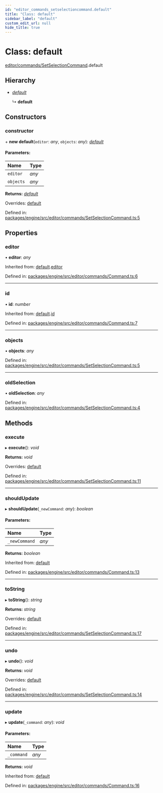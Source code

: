 ```yaml
---
id: "editor_commands_setselectioncommand.default"
title: "Class: default"
sidebar_label: "default"
custom_edit_url: null
hide_title: true
---
```


# Class: default

[editor/commands/SetSelectionCommand](../modules/editor_commands_setselectioncommand.md).default

## Hierarchy

* [*default*](editor_commands_command.default.md)

  ↳ **default**

## Constructors

### constructor

\+ **new default**(`editor`: *any*, `objects`: *any*): [*default*](editor_commands_setselectioncommand.default.md)

#### Parameters:

Name | Type |
:------ | :------ |
`editor` | *any* |
`objects` | *any* |

**Returns:** [*default*](editor_commands_setselectioncommand.default.md)

Overrides: [default](editor_commands_command.default.md)

Defined in: [packages/engine/src/editor/commands/SetSelectionCommand.ts:5](https://github.com/xr3ngine/xr3ngine/blob/716a06460/packages/engine/src/editor/commands/SetSelectionCommand.ts#L5)

## Properties

### editor

• **editor**: *any*

Inherited from: [default](editor_commands_command.default.md).[editor](editor_commands_command.default.md#editor)

Defined in: [packages/engine/src/editor/commands/Command.ts:6](https://github.com/xr3ngine/xr3ngine/blob/716a06460/packages/engine/src/editor/commands/Command.ts#L6)

___

### id

• **id**: *number*

Inherited from: [default](editor_commands_command.default.md).[id](editor_commands_command.default.md#id)

Defined in: [packages/engine/src/editor/commands/Command.ts:7](https://github.com/xr3ngine/xr3ngine/blob/716a06460/packages/engine/src/editor/commands/Command.ts#L7)

___

### objects

• **objects**: *any*

Defined in: [packages/engine/src/editor/commands/SetSelectionCommand.ts:5](https://github.com/xr3ngine/xr3ngine/blob/716a06460/packages/engine/src/editor/commands/SetSelectionCommand.ts#L5)

___

### oldSelection

• **oldSelection**: *any*

Defined in: [packages/engine/src/editor/commands/SetSelectionCommand.ts:4](https://github.com/xr3ngine/xr3ngine/blob/716a06460/packages/engine/src/editor/commands/SetSelectionCommand.ts#L4)

## Methods

### execute

▸ **execute**(): *void*

**Returns:** *void*

Overrides: [default](editor_commands_command.default.md)

Defined in: [packages/engine/src/editor/commands/SetSelectionCommand.ts:11](https://github.com/xr3ngine/xr3ngine/blob/716a06460/packages/engine/src/editor/commands/SetSelectionCommand.ts#L11)

___

### shouldUpdate

▸ **shouldUpdate**(`_newCommand`: *any*): *boolean*

#### Parameters:

Name | Type |
:------ | :------ |
`_newCommand` | *any* |

**Returns:** *boolean*

Inherited from: [default](editor_commands_command.default.md)

Defined in: [packages/engine/src/editor/commands/Command.ts:13](https://github.com/xr3ngine/xr3ngine/blob/716a06460/packages/engine/src/editor/commands/Command.ts#L13)

___

### toString

▸ **toString**(): *string*

**Returns:** *string*

Overrides: [default](editor_commands_command.default.md)

Defined in: [packages/engine/src/editor/commands/SetSelectionCommand.ts:17](https://github.com/xr3ngine/xr3ngine/blob/716a06460/packages/engine/src/editor/commands/SetSelectionCommand.ts#L17)

___

### undo

▸ **undo**(): *void*

**Returns:** *void*

Overrides: [default](editor_commands_command.default.md)

Defined in: [packages/engine/src/editor/commands/SetSelectionCommand.ts:14](https://github.com/xr3ngine/xr3ngine/blob/716a06460/packages/engine/src/editor/commands/SetSelectionCommand.ts#L14)

___

### update

▸ **update**(`_command`: *any*): *void*

#### Parameters:

Name | Type |
:------ | :------ |
`_command` | *any* |

**Returns:** *void*

Inherited from: [default](editor_commands_command.default.md)

Defined in: [packages/engine/src/editor/commands/Command.ts:16](https://github.com/xr3ngine/xr3ngine/blob/716a06460/packages/engine/src/editor/commands/Command.ts#L16)

